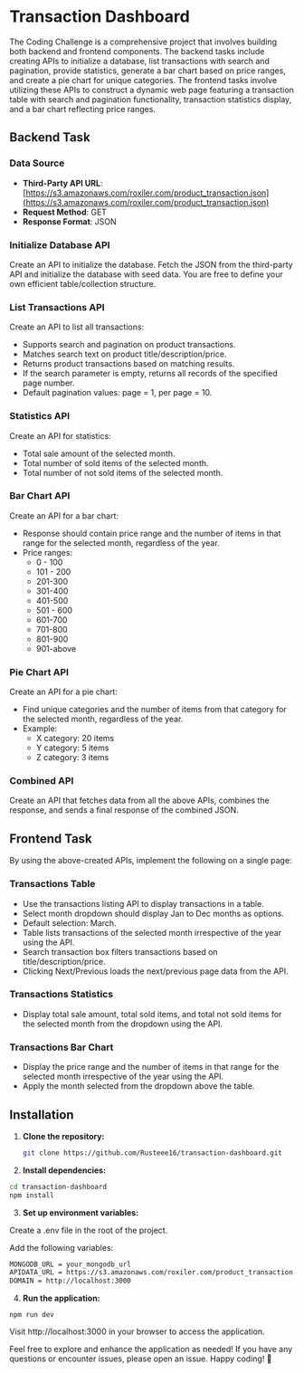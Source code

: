 # Transaction Dashboard

The Coding Challenge is a comprehensive project that involves building both backend and frontend components. The backend tasks include creating APIs to initialize a database, list transactions with search and pagination, provide statistics, generate a bar chart based on price ranges, and create a pie chart for unique categories. The frontend tasks involve utilizing these APIs to construct a dynamic web page featuring a transaction table with search and pagination functionality, transaction statistics display, and a bar chart reflecting price ranges. 
## Backend Task

### Data Source
- **Third-Party API URL**: [https://s3.amazonaws.com/roxiler.com/product_transaction.json](https://s3.amazonaws.com/roxiler.com/product_transaction.json)
- **Request Method**: GET
- **Response Format**: JSON

### Initialize Database API
Create an API to initialize the database. Fetch the JSON from the third-party API and initialize the database with seed data. You are free to define your own efficient table/collection structure.

### List Transactions API
Create an API to list all transactions:
- Supports search and pagination on product transactions.
- Matches search text on product title/description/price.
- Returns product transactions based on matching results.
- If the search parameter is empty, returns all records of the specified page number.
- Default pagination values: page = 1, per page = 10.

### Statistics API
Create an API for statistics:
- Total sale amount of the selected month.
- Total number of sold items of the selected month.
- Total number of not sold items of the selected month.

### Bar Chart API
Create an API for a bar chart:
- Response should contain price range and the number of items in that range for the selected month, regardless of the year.
- Price ranges:
  - 0 - 100
  - 101 - 200
  - 201-300
  - 301-400
  - 401-500
  - 501 - 600
  - 601-700
  - 701-800
  - 801-900
  - 901-above

### Pie Chart API
Create an API for a pie chart:
- Find unique categories and the number of items from that category for the selected month, regardless of the year.
- Example:
  - X category: 20 items
  - Y category: 5 items
  - Z category: 3 items

### Combined API
Create an API that fetches data from all the above APIs, combines the response, and sends a final response of the combined JSON.

## Frontend Task

By using the above-created APIs, implement the following on a single page:

### Transactions Table
- Use the transactions listing API to display transactions in a table.
- Select month dropdown should display Jan to Dec months as options.
- Default selection: March.
- Table lists transactions of the selected month irrespective of the year using the API.
- Search transaction box filters transactions based on title/description/price.
- Clicking Next/Previous loads the next/previous page data from the API.

### Transactions Statistics
- Display total sale amount, total sold items, and total not sold items for the selected month from the dropdown using the API.

### Transactions Bar Chart
- Display the price range and the number of items in that range for the selected month irrespective of the year using the API.
- Apply the month selected from the dropdown above the table.


## Installation

1. **Clone the repository:**

   ```bash
   git clone https://github.com/Rusteee16/transaction-dashboard.git
   ```

2. **Install dependencies:**

  ```bash
  cd transaction-dashboard
  npm install
  ```

3. **Set up environment variables:**

Create a .env file in the root of the project.

Add the following variables:

```bash
MONGODB_URL = your_mongodb_url
APIDATA_URL = https://s3.amazonaws.com/roxiler.com/product_transaction.json
DOMAIN = http://localhost:3000 
```

4. **Run the application:**

```
npm run dev
```

Visit http://localhost:3000 in your browser to access the application.

Feel free to explore and enhance the application as needed! If you have any questions or encounter issues, please open an issue. Happy coding! 🚀


